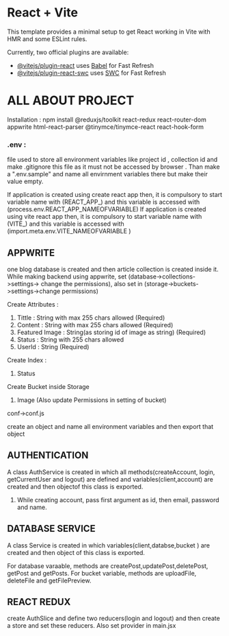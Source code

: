 # React + Vite

This template provides a minimal setup to get React working in Vite with HMR and some ESLint rules.

Currently, two official plugins are available:

- [@vitejs/plugin-react](https://github.com/vitejs/vite-plugin-react/blob/main/packages/plugin-react/README.md) uses [Babel](https://babeljs.io/) for Fast Refresh
- [@vitejs/plugin-react-swc](https://github.com/vitejs/vite-plugin-react-swc) uses [SWC](https://swc.rs/) for Fast Refresh

<h1>ALL ABOUT PROJECT</h1>

Installation : 
npm install @reduxjs/toolkit react-redux react-router-dom appwrite html-react-parser @tinymce/tinymce-react react-hook-form

<h3>.env : </h3> file used to store all environment variables like project id , collection id and make .gitignore this file as it must not be accessed by browser .
 Than make a ".env.sample" and name all envirnment variables there but make their value empty.

 
If application is created using create react app then, it is compulsory to start variable name with (REACT_APP_) and this variable is accessed with (process.env.REACT_APP_NAMEOFVARIABLE)
If application is created using vite react app then, it is compulsory to start variable name with (VITE_) and this variable is accessed with (import.meta.env.VITE_NAMEOFVARIABLE )

<h2>APPWRITE</h2>
one blog database is created and then article collection is created inside it.
While making backend using appwrite, set (database->collections->settings-> change the permissions), also set in (storage->buckets->settings->change permissions)


Create Attributes : 
1) Tittle : String with max 255 chars allowed (Required)
2) Content : String with max 255 chars allowed (Required)
3) Featured Image : String(as storing id of image as string) (Required)
4) Status : String with 255 chars allowed
5) UserId : String (Required)

Create Index : 
1) Status

Create Bucket inside Storage
1) Image
(Also update Permissions in setting of bucket)

conf->conf.js

create an object and name all environment variables and then export that object


<h2> AUTHENTICATION </h2>

A class AuthService is created in which all methods(createAccount, login, getCurrentUser and logout) are defined and variables(client,account) are created and then objectof this class is exported.
1) While creating account, pass first argument as id, then email, password and name.

<h2>DATABASE SERVICE</h2>
A class Service is created in which variables(client,databse,bucket ) are created and then object of this class is exported.

For database varaable, methods are createPost,updatePost,deletePost, getPost and getPosts.
For bucket variable, methods are uploadFile, deleteFile and getFilePreview.


<h2>REACT REDUX</h2>

create AuthSlice and define two reducers(login and logout) and then create a store and set these reducers. Also set provider in main.jsx